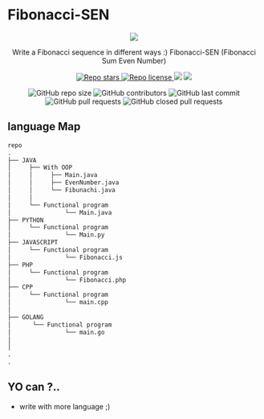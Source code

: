# Fibonacci-SEN

<div align="center" width="50">
  <img src="https://raw.githubusercontent.com/Mehranalam/Mehranalam/main/assets/500x585_1585435278572192.png">
  <p>Write a Fibonacci sequence in different ways :) Fibonacci-SEN (Fibonacci Sum Even Number)</p>
  <a href="https://github.com/mehranalam/Fibonacci-SEN" target="blank">
    <img src="https://img.shields.io/github/stars/mehranalam/Fibonacci-SEN?style=flat-square" alt="Repo stars"/>
  </a>
  <a href="https://github.com/mehranalam/Fibonacci-SEN/blob/master/LICENSE" target="blank">
    <img src="https://img.shields.io/github/license/mehranalam/Fibonacci-SEN?style=flat-square" alt="Repo license" />
  </a>
  <img src="https://img.shields.io/github/languages/code-size/mehranalam/Fibonacci-SEN?style=flat-square">
  <img src="https://img.shields.io/github/forks/mehranalam/Fibonacci-SEN?style=flat-square">
  <p>
    <img alt="GitHub repo size" src="https://img.shields.io/github/repo-size/Mehranalam/Fibonacci-SEN">
    <img alt="GitHub contributors" src="https://img.shields.io/github/contributors/Mehranalam/Fibonacci-SEN">
    <img alt="GitHub last commit" src="https://img.shields.io/github/last-commit/Mehranalam/Fibonacci-SEN">
    <img alt="GitHub pull requests" src="https://img.shields.io/github/issues-pr/Mehranalam/Fibonacci-SEN">
    <img alt="GitHub closed pull requests" src="https://img.shields.io/github/issues-pr-closed/Mehranalam/Fibonacci-SEN">
  </p>
</div>

## language Map
```python
repo
.
├── JAVA
│     ├── With OOP
│     │     ├── Main.java
│     │     ├── EvenNumber.java         
│     │     └── Fibunachi.java
│     │
│     └── Functional program
│               └── Main.java
├── PYTHON
│     └── Functional program
│               └── Main.py
├── JAVASCRIPT
│     └── Functional program
│               └── Fibonacci.js
├── PHP
│     └── Functional program 
│               └── Fibonacci.php
├── CPP
│     └── Functional program 
│               └── main.cpp
│
├── GOLANG
│      └── Functional program
│               └── main.go
│ 
│ 
.
.

```

## YO can ?..

- write with more language ;)
